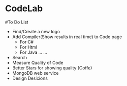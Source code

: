 # CodeLab
#To Do List

 - Find/Create a new logo
 - Add Compiler(Show results in real time) to Code page
	- For C#
	- For Html
	- For Java
	   ...
	   ...
 - Search 
 - Measure Quality of Code 
 - Better Stars for showing quality (Coffe)
 - MongoDB web service
 - Design Desicions 
